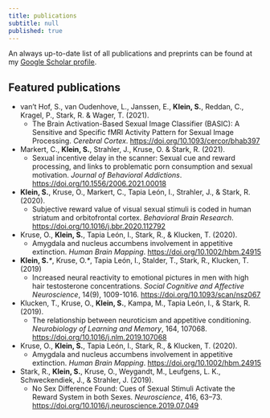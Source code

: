 ```yaml
---
title: publications
subtitle: null
published: true
---
```


An always up-to-date list of all publications and preprints can be found at my [Google Scholar profile](https://scholar.google.com/citations?hl=en&user=l487Qf8AAAAJ&view_op=list_works&sortby=pubdate).

## Featured publications

- van’t Hof, S., van Oudenhove, L., Janssen, E., **Klein, S.**, Reddan, C., Kragel, P., Stark, R. & Wager, T. (2021). 
	- The Brain Activation-Based Sexual Image Classifier (BASIC): A Sensitive and Specific fMRI Activity Pattern for Sexual Image Processing. _Cerebral Cortex_. https://doi.org/10.1093/cercor/bhab397                                                                                                                                                                                                            
- Markert, C., **Klein, S.**, Strahler, J., Kruse, O. & Stark, R. (2021). 
	- Sexual incentive delay in the scanner: Sexual cue and reward processing, and links to problematic porn consumption and sexual motivation. _Journal of Behavioral Addictions_. https://doi.org/10.1556/2006.2021.00018                                                                                                                                                                                                            
- **Klein, S.**, Kruse, O., Markert, C., Tapia León, I., Strahler, J., & Stark, R. (2020). 
	- Subjective reward value of visual sexual stimuli is coded in human striatum and orbitofrontal cortex. _Behavioral Brain Research_. https://doi.org/10.1016/j.bbr.2020.112792                                                                                                                                                                                                            
- Kruse, O., **Klein, S.**, Tapia León, I., Stark, R., & Klucken, T. (2020). 
	 - Amygdala and nucleus accumbens involvement in appetitive extinction. _Human Brain Mapping_. https://doi.org/10.1002/hbm.24915                                                                                                                                                                                                            
- **Klein, S.***\**, Kruse, O.*\**, Tapia León, I., Stalder, T., Stark, R., Klucken, T. (2019) 
	- Increased neural reactivity to emotional pictures in men with high hair testosterone concentrations. _Social Cognitive and Affective Neuroscience_, 14(9), 1009-1016. https://doi.org/10.1093/scan/nsz067
- Klucken, T., Kruse, O., **Klein, S.**, Kampa, M., Tapia León, I., & Stark, R. (2019). 
	- The relationship between neuroticism and appetitive conditioning. _Neurobiology of Learning and Memory_, 164, 107068. https://doi.org/10.1016/j.nlm.2019.107068                                                                                                                                                                                                            
- Kruse, O., **Klein, S.**, Tapia León, I., Stark, R., & Klucken, T. (2020). 
	- Amygdala and nucleus accumbens involvement in appetitive extinction. _Human Brain Mapping_. https://doi.org/10.1002/hbm.24915
- Stark, R., **Klein, S.**, Kruse, O., Weygandt, M., Leufgens, L. K., Schweckendiek, J., & Strahler, J. (2019). 
	- No Sex Difference Found: Cues of Sexual Stimuli Activate the Reward System in both Sexes. _Neuroscience_, 416, 63–73. https://doi.org/10.1016/j.neuroscience.2019.07.049
	
